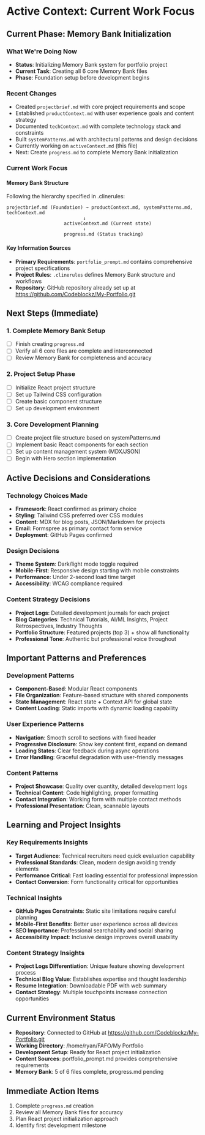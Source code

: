 # Active Context: Current Work Focus

## Current Phase: Memory Bank Initialization

### What We're Doing Now
- **Status**: Initializing Memory Bank system for portfolio project
- **Current Task**: Creating all 6 core Memory Bank files
- **Phase**: Foundation setup before development begins

### Recent Changes
- Created `projectbrief.md` with core project requirements and scope
- Established `productContext.md` with user experience goals and content strategy
- Documented `techContext.md` with complete technology stack and constraints
- Built `systemPatterns.md` with architectural patterns and design decisions
- Currently working on `activeContext.md` (this file)
- Next: Create `progress.md` to complete Memory Bank initialization

### Current Work Focus

#### Memory Bank Structure
Following the hierarchy specified in .clinerules:
```
projectbrief.md (Foundation) → productContext.md, systemPatterns.md, techContext.md
                            ↓
                     activeContext.md (Current state)
                            ↓
                     progress.md (Status tracking)
```

#### Key Information Sources
- **Primary Requirements**: `portfolio_prompt.md` contains comprehensive project specifications
- **Project Rules**: `.clinerules` defines Memory Bank structure and workflows
- **Repository**: GitHub repository already set up at https://github.com/Codeblockz/My-Portfolio.git

## Next Steps (Immediate)

### 1. Complete Memory Bank Setup
- [ ] Finish creating `progress.md` 
- [ ] Verify all 6 core files are complete and interconnected
- [ ] Review Memory Bank for completeness and accuracy

### 2. Project Setup Phase
- [ ] Initialize React project structure
- [ ] Set up Tailwind CSS configuration
- [ ] Create basic component structure
- [ ] Set up development environment

### 3. Core Development Planning
- [ ] Create project file structure based on systemPatterns.md
- [ ] Implement basic React components for each section
- [ ] Set up content management system (MDX/JSON)
- [ ] Begin with Hero section implementation

## Active Decisions and Considerations

### Technology Choices Made
- **Framework**: React confirmed as primary choice
- **Styling**: Tailwind CSS preferred over CSS modules
- **Content**: MDX for blog posts, JSON/Markdown for projects
- **Email**: Formspree as primary contact form service
- **Deployment**: GitHub Pages confirmed

### Design Decisions
- **Theme System**: Dark/light mode toggle required
- **Mobile-First**: Responsive design starting with mobile constraints
- **Performance**: Under 2-second load time target
- **Accessibility**: WCAG compliance required

### Content Strategy Decisions
- **Project Logs**: Detailed development journals for each project
- **Blog Categories**: Technical Tutorials, AI/ML Insights, Project Retrospectives, Industry Thoughts
- **Portfolio Structure**: Featured projects (top 3) + show all functionality
- **Professional Tone**: Authentic but professional voice throughout

## Important Patterns and Preferences

### Development Patterns
- **Component-Based**: Modular React components
- **File Organization**: Feature-based structure with shared components
- **State Management**: React state + Context API for global state
- **Content Loading**: Static imports with dynamic loading capability

### User Experience Patterns
- **Navigation**: Smooth scroll to sections with fixed header
- **Progressive Disclosure**: Show key content first, expand on demand
- **Loading States**: Clear feedback during async operations
- **Error Handling**: Graceful degradation with user-friendly messages

### Content Patterns
- **Project Showcase**: Quality over quantity, detailed development logs
- **Technical Content**: Code highlighting, proper formatting
- **Contact Integration**: Working form with multiple contact methods
- **Professional Presentation**: Clean, scannable layouts

## Learning and Project Insights

### Key Requirements Insights
- **Target Audience**: Technical recruiters need quick evaluation capability
- **Professional Standards**: Clean, modern design avoiding trendy elements
- **Performance Critical**: Fast loading essential for professional impression
- **Contact Conversion**: Form functionality critical for opportunities

### Technical Insights
- **GitHub Pages Constraints**: Static site limitations require careful planning
- **Mobile-First Benefits**: Better user experience across all devices
- **SEO Importance**: Professional searchability and social sharing
- **Accessibility Impact**: Inclusive design improves overall usability

### Content Strategy Insights
- **Project Logs Differentiation**: Unique feature showing development process
- **Technical Blog Value**: Establishes expertise and thought leadership
- **Resume Integration**: Downloadable PDF with web summary
- **Contact Strategy**: Multiple touchpoints increase connection opportunities

## Current Environment Status
- **Repository**: Connected to GitHub at https://github.com/Codeblockz/My-Portfolio.git
- **Working Directory**: /home/ryan/FAFO/My Portfolio
- **Development Setup**: Ready for React project initialization
- **Content Sources**: portfolio_prompt.md provides comprehensive requirements
- **Memory Bank**: 5 of 6 files complete, progress.md pending

## Immediate Action Items
1. Complete `progress.md` creation
2. Review all Memory Bank files for accuracy
3. Plan React project initialization approach
4. Identify first development milestone
